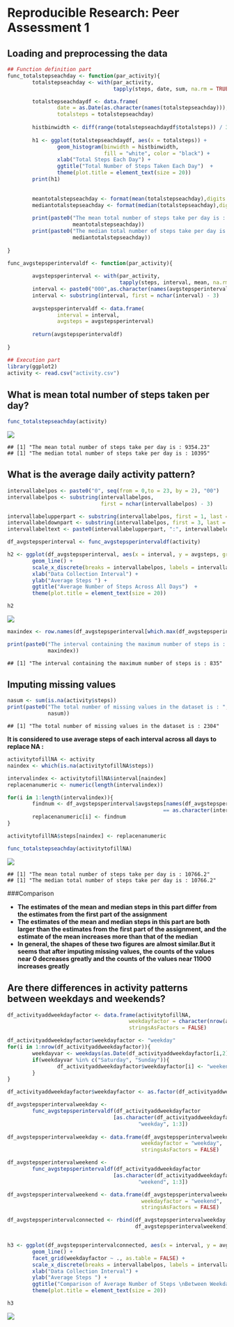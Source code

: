 # Reproducible Research: Peer Assessment 1


## Loading and preprocessing the data

```r
## Function definition part
func_totalstepseachday <- function(par_activity){
        totalstepseachday <- with(par_activity, 
                                  tapply(steps, date, sum, na.rm = TRUE))

        totalstepseachdaydf <- data.frame(
                date = as.Date(as.character(names(totalstepseachday))), 
                totalsteps = totalstepseachday)
        
        histbinwidth <- diff(range(totalstepseachdaydf$totalsteps)) / 30
                
        h1 <- ggplot(totalstepseachdaydf, aes(x = totalsteps)) +
                geom_histogram(binwidth = histbinwidth,
                               fill = "white", color = "black") +
                xlab("Total Steps Each Day") +
                ggtitle("Total Number of Steps Taken Each Day")  +
                theme(plot.title = element_text(size = 20))  
        print(h1)
        
        
        meantotalstepseachday <- format(mean(totalstepseachday),digits = 6)
        mediantotalstepseachday <- format(median(totalstepseachday),digits = 6)
        
        print(paste0("The mean total number of steps take per day is : ", 
                     meantotalstepseachday))
        print(paste0("The median total number of steps take per day is : ", 
                     mediantotalstepseachday))
        
}

func_avgstepsperintervaldf <- function(par_activity){
        
        avgstepsperinterval <- with(par_activity, 
                                    tapply(steps, interval, mean, na.rm = TRUE))
        interval <- paste0("000",as.character(names(avgstepsperinterval)))
        interval <- substring(interval, first = nchar(interval) - 3)
        
        avgstepsperintervaldf <- data.frame(
                interval = interval, 
                avgsteps = avgstepsperinterval)
        
        return(avgstepsperintervaldf)
        
}

## Execution part
library(ggplot2)
activity <- read.csv("activity.csv")
```


## What is mean total number of steps taken per day?

```r
func_totalstepseachday(activity)
```

![](PA1_template_files/figure-html/unnamed-chunk-2-1.png) 

```
## [1] "The mean total number of steps take per day is : 9354.23"
## [1] "The median total number of steps take per day is : 10395"
```


## What is the average daily activity pattern?


```r
intervallabelpos <- paste0("0", seq(from = 0,to = 23, by = 2), "00")
intervallabelpos <- substring(intervallabelpos, 
                              first = nchar(intervallabelpos) - 3)

intervallabelupperpart <- substring(intervallabelpos, first = 1, last = 2)
intervallabeldownpart <- substring(intervallabelpos, first = 3, last = 4)
intervallabeltext <- paste0(intervallabelupperpart, ":", intervallabeldownpart)

df_avgstepsperinterval <- func_avgstepsperintervaldf(activity)

h2 <- ggplot(df_avgstepsperinterval, aes(x = interval, y = avgsteps, group = 1)) +
        geom_line() +
        scale_x_discrete(breaks = intervallabelpos, labels = intervallabeltext) +
        xlab("Data Collection Interval") +
        ylab("Average Steps ") +
        ggtitle("Average Number of Steps Across All Days")  +
        theme(plot.title = element_text(size = 20))  

h2
```

![](PA1_template_files/figure-html/unnamed-chunk-3-1.png) 

```r
maxindex <- row.names(df_avgstepsperinterval[which.max(df_avgstepsperinterval$avgsteps),])

print(paste0("The interval containing the maximum number of steps is : ", 
             maxindex))
```

```
## [1] "The interval containing the maximum number of steps is : 835"
```



## Imputing missing values

```r
nasum <- sum(is.na(activity$steps))
print(paste0("The total number of missing values in the dataset is : ", 
             nasum))
```

```
## [1] "The total number of missing values in the dataset is : 2304"
```

**It is considered to use average steps of each interval across all days to replace NA :**


```r
activitytofillNA <- activity
naindex <- which(is.na(activitytofillNA$steps))

intervalindex <- activitytofillNA$interval[naindex]
replacenanumeric <- numeric(length(intervalindex))

for(i in 1:length(intervalindex)){
        findnum <- df_avgstepsperinterval$avgsteps[names(df_avgstepsperinterval$avgsteps) 
                                                  == as.character(intervalindex[i])]
        replacenanumeric[i] <- findnum
}

activitytofillNA$steps[naindex] <- replacenanumeric

func_totalstepseachday(activitytofillNA)
```

![](PA1_template_files/figure-html/unnamed-chunk-5-1.png) 

```
## [1] "The mean total number of steps take per day is : 10766.2"
## [1] "The median total number of steps take per day is : 10766.2"
```


###Comparison
- **The estimates of the mean and median steps in this part differ from the estimates from the first part of the assignment**
- **The estimates of the mean and median steps in this part are both larger than the estimates from the first part of the assignment, and the estimate of the mean increases more than that of the median**
- **In general, the shapes of these two figures are almost similar.But it seems that after imputing missing values, the counts of the values near 0 decreases greatly and the counts of the values near 11000 increases greatly**


## Are there differences in activity patterns between weekdays and weekends?




```r
df_activityaddweekdayfactor <- data.frame(activitytofillNA, 
                                       weekdayfactor = character(nrow(activitytofillNA)),
                                       stringsAsFactors = FALSE)

df_activityaddweekdayfactor$weekdayfactor <- "weekday"
for(i in 1:nrow(df_activityaddweekdayfactor)){
        weekdayvar <- weekdays(as.Date(df_activityaddweekdayfactor[i,2]))
        if(weekdayvar %in% c("Saturday", "Sunday")){
                df_activityaddweekdayfactor$weekdayfactor[i] <- "weekend"
        }
}

df_activityaddweekdayfactor$weekdayfactor <- as.factor(df_activityaddweekdayfactor$weekdayfactor)

df_avgstepsperintervalweekday <- 
        func_avgstepsperintervaldf(df_activityaddweekdayfactor
                                  [as.character(df_activityaddweekdayfactor$weekdayfactor) == 
                                          "weekday", 1:3])
                            
df_avgstepsperintervalweekday <- data.frame(df_avgstepsperintervalweekday, 
                                           weekdayfactor = "weekday", 
                                           stringsAsFactors = FALSE)         

df_avgstepsperintervalweekend <- 
        func_avgstepsperintervaldf(df_activityaddweekdayfactor
                                  [as.character(df_activityaddweekdayfactor$weekdayfactor) == 
                                          "weekend", 1:3])

df_avgstepsperintervalweekend <- data.frame(df_avgstepsperintervalweekend, 
                                           weekdayfactor = "weekend", 
                                           stringsAsFactors = FALSE)        

df_avgstepsperintervalconnected <- rbind(df_avgstepsperintervalweekday,
                                         df_avgstepsperintervalweekend)


h3 <- ggplot(df_avgstepsperintervalconnected, aes(x = interval, y = avgsteps, group = 1)) +
        geom_line() +
        facet_grid(weekdayfactor ~ ., as.table = FALSE) +
        scale_x_discrete(breaks = intervallabelpos, labels = intervallabeltext) +
        xlab("Data Collection Interval") +
        ylab("Average Steps ") +
        ggtitle("Comparison of Average Number of Steps \nBetween Weekdays and Weekend")  +
        theme(plot.title = element_text(size = 20))  

h3
```

![](PA1_template_files/figure-html/unnamed-chunk-7-1.png) 

